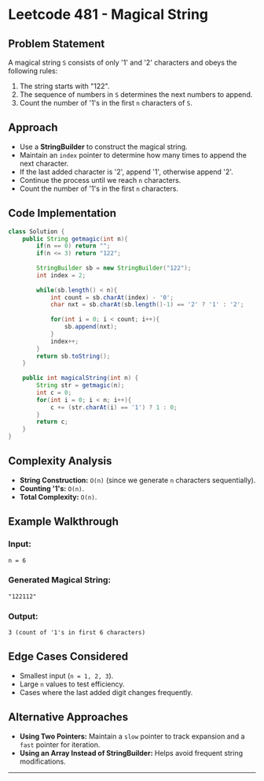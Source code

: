 # Leetcode 481 - Magical String

## **Problem Statement**

A magical string `S` consists of only '1' and '2' characters and obeys the following rules:

1. The string starts with "122".
2. The sequence of numbers in `S` determines the next numbers to append.
3. Count the number of '1's in the first `n` characters of `S`.

## **Approach**

- Use a **StringBuilder** to construct the magical string.
- Maintain an `index` pointer to determine how many times to append the next character.
- If the last added character is '2', append '1', otherwise append '2'.
- Continue the process until we reach `n` characters.
- Count the number of '1's in the first `n` characters.

## **Code Implementation**

```java
class Solution {
    public String getmagic(int n){
        if(n == 0) return "";
        if(n <= 3) return "122";
        
        StringBuilder sb = new StringBuilder("122");
        int index = 2;
        
        while(sb.length() < n){
            int count = sb.charAt(index) - '0';
            char nxt = sb.charAt(sb.length()-1) == '2' ? '1' : '2';
            
            for(int i = 0; i < count; i++){
                sb.append(nxt);
            }
            index++;
        }
        return sb.toString();
    }
    
    public int magicalString(int n) {   
        String str = getmagic(n);
        int c = 0;
        for(int i = 0; i < n; i++){
            c += (str.charAt(i) == '1') ? 1 : 0;
        }
        return c;
    }
}
```

## **Complexity Analysis**

- **String Construction:** `O(n)` (since we generate `n` characters sequentially).
- **Counting '1's:** `O(n)`.
- **Total Complexity:** `O(n)`.

## **Example Walkthrough**

### **Input:**

```plaintext
n = 6
```

### **Generated Magical String:**

```plaintext
"122112"
```

### **Output:**

```plaintext
3 (count of '1's in first 6 characters)
```

## **Edge Cases Considered**

- Smallest input (`n = 1, 2, 3`).
- Large `n` values to test efficiency.
- Cases where the last added digit changes frequently.

## **Alternative Approaches**

- **Using Two Pointers:** Maintain a `slow` pointer to track expansion and a `fast` pointer for iteration.
- **Using an Array Instead of StringBuilder:** Helps avoid frequent string modifications.
---
